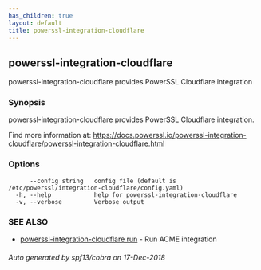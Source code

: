 ```yaml
---
has_children: true
layout: default
title: powerssl-integration-cloudflare
---
```

## powerssl-integration-cloudflare

powerssl-integration-cloudflare provides PowerSSL Cloudflare integration

### Synopsis

powerssl-integration-cloudflare provides PowerSSL Cloudflare integration.

Find more information at: https://docs.powerssl.io/powerssl-integration-cloudflare/powerssl-integration-cloudflare.html

### Options

```
      --config string   config file (default is /etc/powerssl/integration-cloudflare/config.yaml)
  -h, --help            help for powerssl-integration-cloudflare
  -v, --verbose         Verbose output
```

### SEE ALSO

* [powerssl-integration-cloudflare run](powerssl-integration-cloudflare_run.md)	 - Run ACME integration

###### Auto generated by spf13/cobra on 17-Dec-2018
